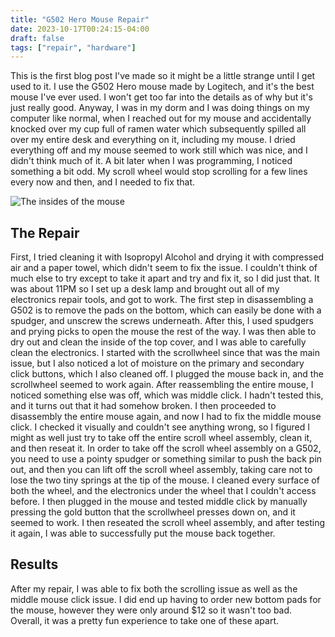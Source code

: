 ```yaml
---
title: "G502 Hero Mouse Repair"
date: 2023-10-17T00:24:15-04:00
draft: false
tags: ["repair", "hardware"]
---
```


This is the first blog post I've made so it might be a little strange until I get used to it. I use the G502 Hero mouse made by Logitech, and it's the best mouse I've ever used. I won't get too far into the details as of why but it's just really good. Anyway, I was in my dorm and I was doing things on my computer like normal, when I reached out for my mouse and accidentally knocked over my cup full of ramen water which subsequently spilled all over my entire desk and everything on it, including my mouse. I dried everything off and my mouse seemed to work still which was nice, and I didn't think much of it. A bit later when I was programming, I noticed something a bit odd. My scroll wheel would stop scrolling for a few lines every now and then, and I needed to fix that. 

![The insides of the mouse](/img/blog/mouse_electronics.jpg)

## The Repair
First, I tried cleaning it with Isopropyl Alcohol and drying it with compressed air and a paper towel, which didn't seem to fix the issue. I couldn't think of much else to try except to take it apart and try and fix it, so I did just that. It was about 11PM so I set up a desk lamp and brought out all of my electronics repair tools, and got to work. The first step in disassembling a G502 is to remove the pads on the bottom, which can easily be done with a spudger, and unscrew the screws underneath. After this, I used spudgers and prying picks to open the mouse the rest of the way. I was then able to dry out and clean the inside of the top cover, and I was able to carefully clean the electronics. I started with the scrollwheel since that was the main issue, but I also noticed a lot of moisture on the primary and secondary click buttons, which I also cleaned off. I plugged the mouse back in, and the scrollwheel seemed to work again. After reassembling the entire mouse, I noticed something else was off, which was middle click. I hadn't tested this, and it turns out that it had somehow broken. I then proceeded to disassembly the entire mouse again, and now I had to fix the middle mouse click. I checked it visually and couldn't see anything wrong, so I figured I might as well just try to take off the entire scroll wheel assembly, clean it, and then reseat it. In order to take off the scroll wheel assembly on a G502, you need to use a pointy spudger or something similar to push the back pin out, and then you can lift off the scroll wheel assembly, taking care not to lose the two tiny springs at the tip of the mouse. I cleaned every surface of both the wheel, and the electronics under the wheel that I couldn't access before. I then plugged in the mouse and tested middle click by manually pressing the gold button that the scrollwheel presses down on, and it seemed to work. I then reseated the scroll wheel assembly, and after testing it again, I was able to successfully put the mouse back together.

## Results
After my repair, I was able to fix both the scrolling issue as well as the middle mouse click issue. I did end up having to order new bottom pads for the mouse, however they were only around $12 so it wasn't too bad. Overall, it was a pretty fun experience to take one of these apart.